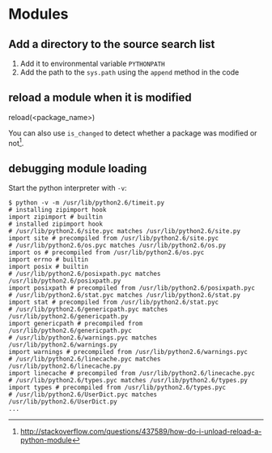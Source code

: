 # Modules

## Add a directory to the source search list
1. Add it to environmental variable `PYTHONPATH`
2. Add the path to the `sys.path` using the `append` method in the code

## reload a module when it is modified

   reload(<package_name>)

You can also use `is_changed` to detect whether a package was modified
or not[^1].


## debugging module loading

Start the python interpreter with `-v`:

```
$ python -v -m /usr/lib/python2.6/timeit.py
# installing zipimport hook
import zipimport # builtin
# installed zipimport hook
# /usr/lib/python2.6/site.pyc matches /usr/lib/python2.6/site.py
import site # precompiled from /usr/lib/python2.6/site.pyc
# /usr/lib/python2.6/os.pyc matches /usr/lib/python2.6/os.py
import os # precompiled from /usr/lib/python2.6/os.pyc
import errno # builtin
import posix # builtin
# /usr/lib/python2.6/posixpath.pyc matches /usr/lib/python2.6/posixpath.py
import posixpath # precompiled from /usr/lib/python2.6/posixpath.pyc
# /usr/lib/python2.6/stat.pyc matches /usr/lib/python2.6/stat.py
import stat # precompiled from /usr/lib/python2.6/stat.pyc
# /usr/lib/python2.6/genericpath.pyc matches /usr/lib/python2.6/genericpath.py
import genericpath # precompiled from /usr/lib/python2.6/genericpath.pyc
# /usr/lib/python2.6/warnings.pyc matches /usr/lib/python2.6/warnings.py
import warnings # precompiled from /usr/lib/python2.6/warnings.pyc
# /usr/lib/python2.6/linecache.pyc matches /usr/lib/python2.6/linecache.py
import linecache # precompiled from /usr/lib/python2.6/linecache.pyc
# /usr/lib/python2.6/types.pyc matches /usr/lib/python2.6/types.py
import types # precompiled from /usr/lib/python2.6/types.pyc
# /usr/lib/python2.6/UserDict.pyc matches /usr/lib/python2.6/UserDict.py
...
```

[^1]: http://stackoverflow.com/questions/437589/how-do-i-unload-reload-a-python-module
